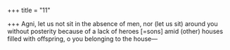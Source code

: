 +++
title = "11"

+++
Agni, let us not sit in the absence of men, nor (let us sit) around you  without posterity because of a lack of heroes [=sons]
amid (other) houses filled with offspring, o you belonging to
the house—